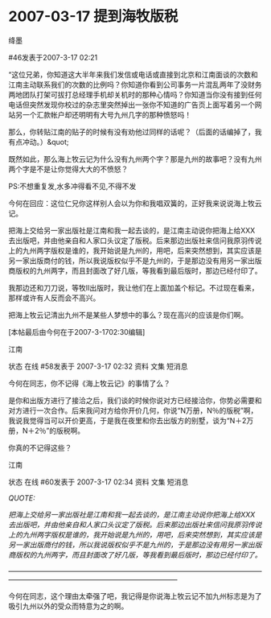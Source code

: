 # 2007-03-17 提到海牧版税

绛墨

\#46发表于2007-3-17 02:21

&#x20;

“这位兄弟，你知道这大半年来我们发信或电话或直接到北京和江南面谈的次数和江南主动联系我们的次数的比例吗？你知道你看到公司事务一片混乱两年了没财务两地团队打架可拔打总经理手机却关机时的那种心情吗？你知道当你没有接到任何电话但突然发现你校过的杂志里突然掉出一张你不知道的广告页上面写着另一个网站另一个汇款帐户却还明明有大号九州几字的那种愤怒吗！

&#x20;

那么，你转贴江南的贴子的时候有没有劝他过同样的话呢？（后面的话编掉了，我有点冲动。）\&quot;

&#x20;

既然如此，那么海上牧云记为什么没有九州两个字？那是九州的故事吧？没有九州两个字是不是让你觉得大大的不愤怒？

&#x20;

PS:不想重复发,水多冲得看不见,不得不发

&#x20;

今何在回应：这位仁兄你这样别人会以为你和我唱双簧的，正好我来说说海上牧云记。

把海上交给另一家出版社是江南和我一起去谈的，是江南主动说你把海上给XXX去出版吧，并由他亲自和人家口头议定了版税。后来那边出版社来信问我原羽传说上的九州两字版权是谁的，我开始说是九州的，用吧，后来突然想到，其实应该是另一家出版商付的钱，所以我说版权似乎不是九州的，于是那边没有用另一家出版商版权的九州两字，而且封面改了好几版，等我看到最后版时，那边已经付印了。

我那边还和刀刀说，等牧II出版时，我让他们在上面加盖个标记。不过现在看来，那样或许有人反而会不高兴。

把海上牧云记清出九州不是某些人梦想中的事么？现在高兴的应该是你们啊。

\[本帖最后由今何在于2007-3-1702:30编辑]





江南

状态 在线 #58发表于 2007-3-17 02:32 资料 文集 短消息

&#x20;

今何在同志，你不记得《海上牧云记》的事情了么？

&#x20;

是你和出版方进行了接洽之后，我们谈的时候你说对方已经接洽你，你势必需要和对方进行一次合作。后来我问对方给你开价几何，你说“N万册，N％的版税”啊，我说我觉得当可以开价更高，于是我在夜里和你去出版方的别墅，谈为“N＋2万册，N＋2％”的版税啊。

&#x20;

你真的不记得这些？



江南

状态 在线 #60发表于 2007-3-17 02:34 资料 文集 短消息

&#x20;

_QUOTE:_

_把海上交给另一家出版社是江南和我一起去谈的，是江南主动说你把海上给XXX去出版吧，并由他亲自和人家口头议定了版税。后来那边出版社来信问我原羽传说上的九州两字版权是谁的，我开始说是九州的，用吧，后来突然想到，其实应该是另一家出版商付的钱，所以我说版权似乎不是九州的，于是那边没有用另一家出版商版权的九州两字，而且封面改了好几版，等我看到最后版时，那边已经付印了。_

&#x20;

————————————————————————————————————————————————————————————

今何在同志，这个理由太牵强了吧，我记得是你说海上牧云记不加九州标志是为了吸引九州以外的受众而特意为之的啊。
